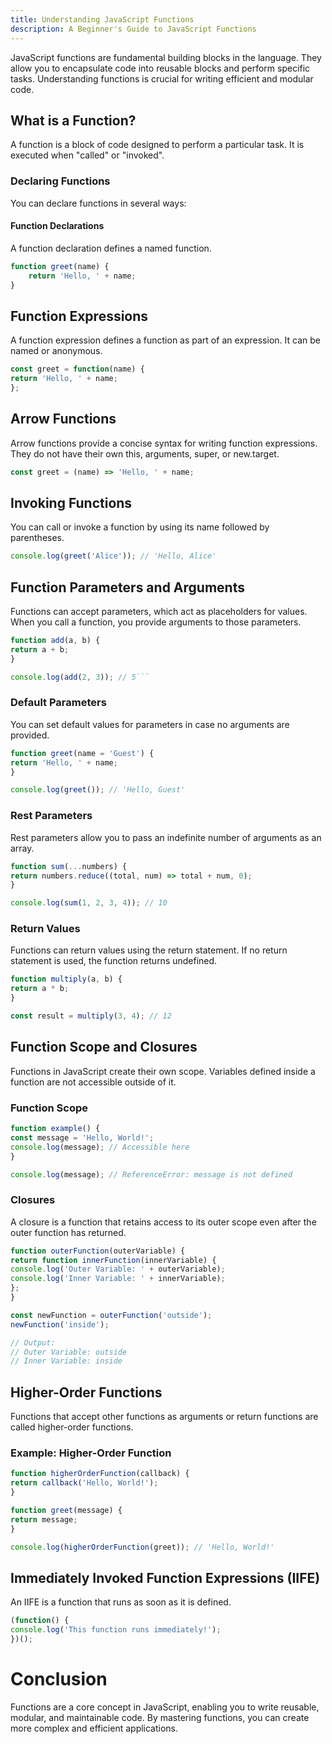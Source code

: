 ```yaml
---
title: Understanding JavaScript Functions
description: A Beginner's Guide to JavaScript Functions
---
```


JavaScript functions are fundamental building blocks in the language. They allow you to encapsulate code into reusable blocks and perform specific tasks. Understanding functions is crucial for writing efficient and modular code.

## What is a Function?

A function is a block of code designed to perform a particular task. It is executed when "called" or "invoked".

### Declaring Functions

You can declare functions in several ways:

#### Function Declarations

A function declaration defines a named function.

```javascript
function greet(name) {
    return 'Hello, ' + name;
}
```

## Function Expressions
A function expression defines a function as part of an expression. It can be named or anonymous.

```javascript
const greet = function(name) {
return 'Hello, ' + name;
};
```
## Arrow Functions
Arrow functions provide a concise syntax for writing function expressions. They do not have their own this, arguments, super, or new.target.

```javascript
const greet = (name) => 'Hello, ' + name;

```
## Invoking Functions
You can call or invoke a function by using its name followed by parentheses.

```javascript
console.log(greet('Alice')); // 'Hello, Alice'
```
## Function Parameters and Arguments
Functions can accept parameters, which act as placeholders for values. When you call a function, you provide arguments to those parameters.

```javascript
function add(a, b) {
return a + b;
}

console.log(add(2, 3)); // 5```
```

### Default Parameters
You can set default values for parameters in case no arguments are provided.

```javascript
function greet(name = 'Guest') {
return 'Hello, ' + name;
}

console.log(greet()); // 'Hello, Guest'
```

### Rest Parameters
Rest parameters allow you to pass an indefinite number of arguments as an array.

```javascript
function sum(...numbers) {
return numbers.reduce((total, num) => total + num, 0);
}

console.log(sum(1, 2, 3, 4)); // 10
```
### Return Values
Functions can return values using the return statement. If no return statement is used, the function returns undefined.

```javascript
function multiply(a, b) {
return a * b;
}

const result = multiply(3, 4); // 12
```
## Function Scope and Closures
Functions in JavaScript create their own scope. Variables defined inside a function are not accessible outside of it.

### Function Scope
```javascript
function example() {
const message = 'Hello, World!';
console.log(message); // Accessible here
}

console.log(message); // ReferenceError: message is not defined
```
### Closures
A closure is a function that retains access to its outer scope even after the outer function has returned.

```javascript
function outerFunction(outerVariable) {
return function innerFunction(innerVariable) {
console.log('Outer Variable: ' + outerVariable);
console.log('Inner Variable: ' + innerVariable);
};
}

const newFunction = outerFunction('outside');
newFunction('inside');

// Output:
// Outer Variable: outside
// Inner Variable: inside
```
## Higher-Order Functions
Functions that accept other functions as arguments or return functions are called higher-order functions.

### Example: Higher-Order Function
```javascript
function higherOrderFunction(callback) {
return callback('Hello, World!');
}

function greet(message) {
return message;
}

console.log(higherOrderFunction(greet)); // 'Hello, World!'
```
## Immediately Invoked Function Expressions (IIFE)
An IIFE is a function that runs as soon as it is defined.

```javascript
(function() {
console.log('This function runs immediately!');
})();
```
# Conclusion
Functions are a core concept in JavaScript, enabling you to write reusable, modular, and maintainable code. By mastering functions, you can create more complex and efficient applications.